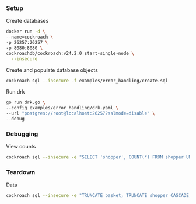 ### Setup

Create databases

```sh
docker run -d \
--name=cockroach \
-p 26257:26257 \
-p 8080:8080 \
cockroachdb/cockroach:v24.2.0 start-single-node \
  --insecure
```

Create and populate database objects

```sh
cockroach sql --insecure -f examples/error_handling/create.sql
```

Run drk

```sh
go run drk.go \
--config examples/error_handling/drk.yaml \
--url "postgres://root@localhost:26257?sslmode=disable" \
--debug
```

### Debugging

View counts

```sh
cockroach sql --insecure -e "SELECT 'shopper', COUNT(*) FROM shopper UNION ALL SELECT 'product', COUNT(*) FROM product UNION ALL SELECT 'basket', COUNT(*) FROM basket;"
```

### Teardown

Data

```sh
cockroach sql --insecure -e "TRUNCATE basket; TRUNCATE shopper CASCADE; TRUNCATE product CASCADE;"
```